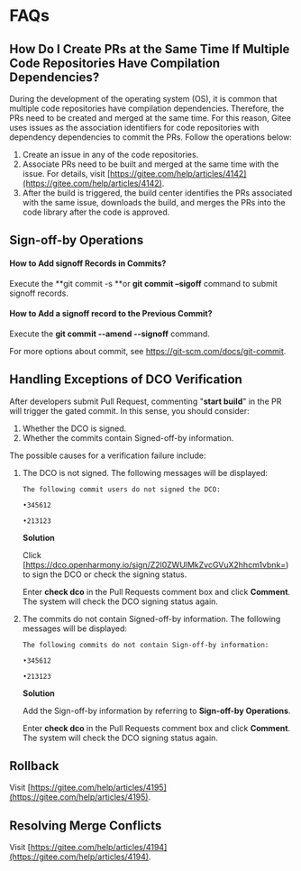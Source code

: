 # FAQs

## How Do I Create PRs at the Same Time If Multiple Code Repositories Have Compilation Dependencies?

During the development of the operating system \(OS\), it is common that multiple code repositories have compilation dependencies. Therefore, the PRs need to be created and merged at the same time. For this reason, Gitee uses issues as the association identifiers for code repositories with dependency dependencies to commit the PRs. Follow the operations below:

1. Create an issue in any of the code repositories.
2. Associate PRs need to be built and merged at the same time with the issue. For details, visit  [https://gitee.com/help/articles/4142](https://gitee.com/help/articles/4142).
3. After the build is triggered, the build center identifies the PRs associated with the same issue, downloads the build, and merges the PRs into the code library after the code is approved.

## Sign-off-by Operations

#### How to Add signoff Records in Commits?

Execute the **git commit -s **or **git commit –sigoff** command to submit signoff records.

#### How to Add a signoff record to the Previous Commit?

Execute the **git commit --amend --signoff** command.

For more options about commit, see [https://](https://git-scm.com/docs/git-commit)[git-scm.com/docs/git-commit](https://git-scm.com/docs/git-commit).

## Handling Exceptions of DCO Verification

After developers submit Pull Request, commenting "**start build**" in the PR will trigger the gated commit. In this sense, you should consider:

1. Whether the DCO is signed.
2. Whether the commits contain Signed-off-by information.

The possible causes for a verification failure include:

1. The DCO is not signed. The following messages will be displayed:

   ```
   The following commit users do not signed the DCO:

   •345612

   •213123
   ```

   **Solution**

   Click [https://dco.openharmony.io/sign/Z2l0ZWUlMkZvcGVuX2hhcm1vbnk=) to sign the DCO or check the signing status. 

   Enter **check dco** in the Pull Requests comment box and click **Comment**. The system will check the DCO signing status again.

2. The commits do not contain Signed-off-by information. The following messages will be displayed:

   ```
   The following commits do not contain Sign-off-by information:

   •345612

   •213123
   ```

   **Solution**

   Add the Sign-off-by information by referring to **Sign-off-by Operations**.

   Enter **check dco** in the Pull Requests comment box and click **Comment**. The system will check the DCO signing status again.

## Rollback

Visit  [https://gitee.com/help/articles/4195](https://gitee.com/help/articles/4195).

## Resolving Merge Conflicts

Visit  [https://gitee.com/help/articles/4194](https://gitee.com/help/articles/4194).

